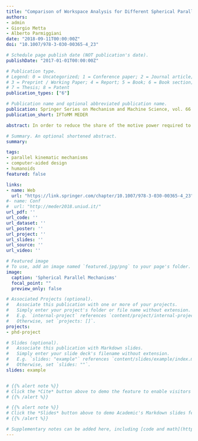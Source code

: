```yaml
---
title: "Comparison of Workspace Analysis for Different Spherical Parallel Mechanisms"
authors:
- admin
- Giorgio Metta
- Alberto Parmiggiani
date: "2018-09-11T00:00:00Z"
doi: "10.1007/978-3-030-00365-4_23"

# Schedule page publish date (NOT publication's date).
publishDate: "2017-01-01T00:00:00Z"

# Publication type.
# Legend: 0 = Uncategorized; 1 = Conference paper; 2 = Journal article;
# 3 = Preprint / Working Paper; 4 = Report; 5 = Book; 6 = Book section;
# 7 = Thesis; 8 = Patent
publication_types: ["6"]

# Publication name and optional abbreviated publication name.
publication: Springer Series on Mechanism and Machine Science, vol. 66 for *IFToMM Symposium on Mechanism Design for Robots (MEDER)*
publication_short: IFToMM MEDER

abstract: In order to reduce the share of the motive power required to drive the robot's links, with the aim of increasing its payload-to- weight ratio, this article studies the best way to relocate the actuators (inertial load) but not complicate the joint kinematics. For this, several Parallel Kinematic Mechanisms (PKMs) were considered, namely a 4-UU mechanism, a spherical 5-bar mechanism and a spherical 6-bar mechanism, with gimbal-like rotations. Computer-Aided Design (CAD) modelling and simulations exploring the workspaces for each of these mechanisms was performed. The complete workspace and isotropy analyses comparing these mechanisms to a gimbal system are presented. The general observations suggest that these mechanisms posses a non-uniform workspace with a "warping" behaviour. However, the spherical six bar mechanism proves to be the best solution so far with isotropy nearly >= 0.9 throughout its workspace.

# Summary. An optional shortened abstract.
summary:

tags:
- parallel kinematic mechanisms
- computer-aided design
- humanoids
featured: false

links:
- name: Web
  url: "https://link.springer.com/chapter/10.1007/978-3-030-00365-4_23"
#- name: Conf
#  url: "http://meder2018.uniud.it/"
url_pdf: ''
url_code: ''
url_dataset: ''
url_poster: ''
url_project: ''
url_slides: ''
url_source: ''
url_video: ''

# Featured image
# To use, add an image named `featured.jpg/png` to your page's folder.
image:
  caption: 'Spherical Parallel Mechanisms'
  focal_point: ""
  preview_only: false

# Associated Projects (optional).
#   Associate this publication with one or more of your projects.
#   Simply enter your project's folder or file name without extension.
#   E.g. `internal-project` references `content/project/internal-project/index.md`.
#   Otherwise, set `projects: []`.
projects:
- phd-project

# Slides (optional).
#   Associate this publication with Markdown slides.
#   Simply enter your slide deck's filename without extension.
#   E.g. `slides: "example"` references `content/slides/example/index.md`.
#   Otherwise, set `slides: ""`.
slides: example


# {{% alert note %}}
# Click the *Cite* button above to demo the feature to enable visitors to import publication metadata into their reference management software.
# {{% /alert %}}

# {{% alert note %}}
# Click the *Slides* button above to demo Academic's Markdown slides feature.
# {{% /alert %}}

# Supplementary notes can be added here, including [code and math](https://sourcethemes.com/academic/docs/writing-markdown-latex/).
---
```

